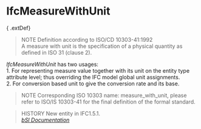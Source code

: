 IfcMeasureWithUnit
==================
{ .extDef}  
> NOTE  Definition according to ISO/CD 10303-41:1992  
> A measure with unit is the specification of a physical quantity as defined
> in ISO 31 (clause 2).  
  
_IfcMeasureWithUnit_ has two usages:  
1\. For representing measure value together with its unit on the entity type
attribute level; thus overriding the IFC model global unit assignments.  
2\. For conversion based unit to give the conversion rate and its base.  
  
> NOTE  Corresponding ISO 10303 name: measure_with_unit, please refer to
> ISO/IS 10303-41 for the final definition of the formal standard.  
  
> HISTORY  New entity in IFC1.5.1.  
[ _bSI
Documentation_](https://standards.buildingsmart.org/IFC/DEV/IFC4_2/FINAL/HTML/schema/ifcmeasureresource/lexical/ifcmeasurewithunit.htm)


